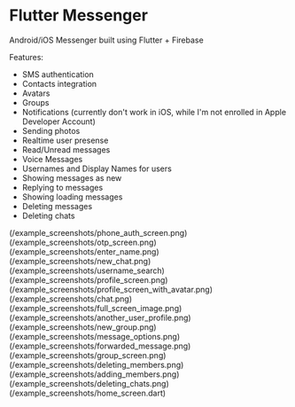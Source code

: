 # Flutter Messenger 

Android/iOS Messenger built using Flutter + Firebase

Features:
- SMS authentication 
- Contacts integration
- Avatars
- Groups
- Notifications (currently don't work in iOS, while I'm not enrolled in Apple Developer Account)
- Sending photos 
- Realtime user presense 
- Read/Unread messages 
- Voice Messages
- Usernames and Display Names for users 
- Showing messages as new 
- Replying to messages 
- Showing loading messages
- Deleting messages 
- Deleting chats 

(/example_screenshots/phone_auth_screen.png)
(/example_screenshots/otp_screen.png)
(/example_screenshots/enter_name.png)
(/example_screenshots/new_chat.png)
(/example_screenshots/username_search)
(/example_screenshots/profile_screen.png)
(/example_screenshots/profile_screen_with_avatar.png) 
(/example_screenshots/chat.png)
(/example_screenshots/full_screen_image.png)
(/example_screenshots/another_user_profile.png)
(/example_screenshots/new_group.png)
(/example_screenshots/message_options.png)
(/example_screenshots/forwarded_message.png)
(/example_screenshots/group_screen.png)
(/example_screenshots/deleting_members.png)
(/example_screenshots/adding_members.png)
(/example_screenshots/deleting_chats.png)
(/example_screenshots/home_screen.dart)
